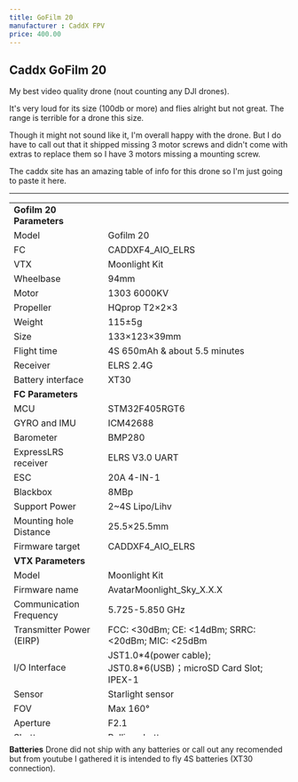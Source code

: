 ```yaml
---
title: GoFilm 20
manufacturer : CaddX FPV
price: 400.00
---
```


## Caddx GoFilm 20
My best video quality drone (nout counting any DJI drones).

It's very loud for its size (100db or more) and flies alright but not great.
The range is terrible for a drone this size.

Though it might not sound like it, I'm overall happy with the drone. But I do have to call out that it shipped missing 3 motor screws
and didn't come with extras to replace them so I have 3 motors missing a mounting screw.

The caddx site has an amazing table of info for this drone so I'm just going to paste it here.

---

<table width="100%" style="width: 100%; height: 960px;" data-mce-style="width: 100%; height: 960px;">
<tbody>
<tr style="height: 19px;" data-mce-style="height: 19px;">
<td style="width: 33.2743%; height: 19px;" data-mce-style="width: 33.2743%; height: 19px;"><strong>Gofilm 20 Parameters</strong></td>
<td style="width: 65.3097%; height: 19px;" data-mce-style="width: 65.3097%; height: 19px;"><br></td>
</tr>
<tr style="height: 19px;" data-mce-style="height: 19px;">
<td style="width: 33.2743%; height: 19px;" data-mce-style="width: 33.2743%; height: 19px;">Model</td>
<td style="width: 65.3097%; height: 19px;" data-mce-style="width: 65.3097%; height: 19px;">Gofilm 20</td>
</tr>
<tr style="height: 19px;" data-mce-style="height: 19px;">
<td style="width: 33.2743%; height: 19px;" data-mce-style="width: 33.2743%; height: 19px;">FC</td>
<td style="width: 65.3097%; height: 19px;" data-mce-style="width: 65.3097%; height: 19px;">CADDXF4_AIO_ELRS</td>
</tr>
<tr style="height: 19px;" data-mce-style="height: 19px;">
<td style="width: 33.2743%; height: 19px;" data-mce-style="width: 33.2743%; height: 19px;">VTX</td>
<td style="width: 65.3097%; height: 19px;" data-mce-style="width: 65.3097%; height: 19px;">Moonlight Kit</td>
</tr>
<tr style="height: 19px;" data-mce-style="height: 19px;">
<td style="width: 33.2743%; height: 19px;" data-mce-style="width: 33.2743%; height: 19px;"><span>Wheelbase</span></td>
<td style="width: 65.3097%; height: 19px;" data-mce-style="width: 65.3097%; height: 19px;">94mm</td>
</tr>
<tr style="height: 19px;" data-mce-style="height: 19px;">
<td style="width: 33.2743%; height: 19px;" data-mce-style="width: 33.2743%; height: 19px;"><span>Motor</span></td>
<td style="width: 65.3097%; height: 19px;" data-mce-style="width: 65.3097%; height: 19px;">1303 6000KV</td>
</tr>
<tr style="height: 19px;" data-mce-style="height: 19px;">
<td style="width: 33.2743%; height: 19px;" data-mce-style="width: 33.2743%; height: 19px;"><span>Propeller</span></td>
<td style="width: 65.3097%; height: 19px;" data-mce-style="width: 65.3097%; height: 19px;">HQprop T2×2×3<br>
</td>
</tr>
<tr style="height: 19px;" data-mce-style="height: 19px;">
<td style="width: 33.2743%; height: 19px;" data-mce-style="width: 33.2743%; height: 19px;"><span>Weight</span></td>
<td style="width: 65.3097%; height: 19px;" data-mce-style="width: 65.3097%; height: 19px;">115±5g</td>
</tr>
<tr style="height: 19px;" data-mce-style="height: 19px;">
<td style="width: 33.2743%; height: 19px;" data-mce-style="width: 33.2743%; height: 19px;">Size</td>
<td style="width: 65.3097%; height: 19px;" data-mce-style="width: 65.3097%; height: 19px;">133×123×39mm</td>
</tr>
<tr style="height: 19px;" data-mce-style="height: 19px;">
<td style="width: 33.2743%; height: 19px;" data-mce-style="width: 33.2743%; height: 19px;"><span>Flight time</span></td>
<td style="width: 65.3097%; height: 19px;" data-mce-style="width: 65.3097%; height: 19px;">4S 650mAh &amp; about 5.5 minutes</td>
</tr>
<tr style="height: 19px;" data-mce-style="height: 19px;">
<td style="width: 33.2743%; height: 19px;" data-mce-style="width: 33.2743%; height: 19px;"><span>Receiver</span></td>
<td style="width: 65.3097%; height: 19px;" data-mce-style="width: 65.3097%; height: 19px;">ELRS 2.4G</td>
</tr>
<tr style="height: 19px;" data-mce-style="height: 19px;">
<td style="width: 33.2743%; height: 19px;" data-mce-style="width: 33.2743%; height: 19px;">Battery interface</td>
<td style="width: 65.3097%; height: 19px;" data-mce-style="width: 65.3097%; height: 19px;">XT30</td>
</tr>
<tr style="height: 19px;" data-mce-style="height: 19px;">
<td style="width: 33.2743%; height: 19px;" data-mce-style="width: 33.2743%; height: 19px;"><strong>FC Parameters</strong></td>
<td style="width: 65.3097%; height: 19px;" data-mce-style="width: 65.3097%; height: 19px;"><br></td>
</tr>
<tr style="height: 19px;" data-mce-style="height: 19px;">
<td style="width: 33.2743%; height: 19px;" data-mce-style="width: 33.2743%; height: 19px;">MCU</td>
<td style="width: 65.3097%; height: 19px;" data-mce-style="width: 65.3097%; height: 19px;">STM32F405RGT6</td>
</tr>
<tr style="height: 19px;" data-mce-style="height: 19px;">
<td style="width: 33.2743%; height: 19px;" data-mce-style="width: 33.2743%; height: 19px;">GYRO and IMU</td>
<td style="width: 65.3097%; height: 19px;" data-mce-style="width: 65.3097%; height: 19px;">ICM42688</td>
</tr>
<tr style="height: 19px;" data-mce-style="height: 19px;">
<td style="width: 33.2743%; height: 19px;" data-mce-style="width: 33.2743%; height: 19px;">Barometer</td>
<td style="width: 65.3097%; height: 19px;" data-mce-style="width: 65.3097%; height: 19px;">BMP280</td>
</tr>
<tr style="height: 19px;" data-mce-style="height: 19px;">
<td style="width: 33.2743%; height: 19px;" data-mce-style="width: 33.2743%; height: 19px;">ExpressLRS receiver</td>
<td style="width: 65.3097%; height: 19px;" data-mce-style="width: 65.3097%; height: 19px;">ELRS V3.0 UART</td>
</tr>
<tr style="height: 19px;" data-mce-style="height: 19px;">
<td style="width: 33.2743%; height: 19px;" data-mce-style="width: 33.2743%; height: 19px;">ESC</td>
<td style="width: 65.3097%; height: 19px;" data-mce-style="width: 65.3097%; height: 19px;">20A 4-IN-1</td>
</tr>
<tr style="height: 19px;" data-mce-style="height: 19px;">
<td style="width: 33.2743%; height: 19px;" data-mce-style="width: 33.2743%; height: 19px;">Blackbox</td>
<td style="width: 65.3097%; height: 19px;" data-mce-style="width: 65.3097%; height: 19px;">8MBp</td>
</tr>
<tr style="height: 19px;" data-mce-style="height: 19px;">
<td style="width: 33.2743%; height: 19px;" data-mce-style="width: 33.2743%; height: 19px;">Support Power</td>
<td style="width: 65.3097%; height: 19px;" data-mce-style="width: 65.3097%; height: 19px;">2~4S Lipo/Lihv</td>
</tr>
<tr style="height: 19px;" data-mce-style="height: 19px;">
<td style="width: 33.2743%; height: 19px;" data-mce-style="width: 33.2743%; height: 19px;">Mounting hole Distance</td>
<td style="width: 65.3097%; height: 19px;" data-mce-style="width: 65.3097%; height: 19px;">25.5×25.5mm</td>
</tr>
<tr style="height: 19px;" data-mce-style="height: 19px;">
<td style="width: 33.2743%; height: 19px;" data-mce-style="width: 33.2743%; height: 19px;">Firmware target</td>
<td style="width: 65.3097%; height: 19px;" data-mce-style="width: 65.3097%; height: 19px;">CADDXF4_AIO_ELRS</td>
</tr>
<tr style="height: 19px;" data-mce-style="height: 19px;">
<td style="width: 33.2743%; height: 19px;" data-mce-style="width: 33.2743%; height: 19px;"><strong>VTX Parameters</strong></td>
<td style="width: 65.3097%; height: 19px;" data-mce-style="width: 65.3097%; height: 19px;"><br></td>
</tr>
<tr style="height: 22px;" data-mce-style="height: 22px;">
<td style="width: 33.2743%; height: 22px;" data-mce-style="width: 33.2743%; height: 22px;">Model</td>
<td style="width: 65.3097%; height: 22px;" data-mce-style="width: 65.3097%; height: 22px;">Moonlight Kit</td>
</tr>
<tr style="height: 22px;" data-mce-style="height: 22px;">
<td style="width: 33.2743%; height: 22px;" data-mce-style="width: 33.2743%; height: 22px;">Firmware name</td>
<td style="width: 65.3097%; height: 22px;" data-mce-style="width: 65.3097%; height: 22px;">AvatarMoonlight_Sky_X.X.X</td>
</tr>
<tr style="height: 22px;" data-mce-style="height: 22px;">
<td style="width: 33.2743%; height: 22px;" data-mce-style="width: 33.2743%; height: 22px;">Communication Frequency</td>
<td style="width: 65.3097%; height: 22px;" data-mce-style="width: 65.3097%; height: 22px;">5.725-5.850 GHz</td>
</tr>
<tr style="height: 22px;" data-mce-style="height: 22px;">
<td style="width: 33.2743%; height: 27px;" data-mce-style="width: 33.2743%; height: 27px;">Transmitter Power (EIRP)</td>
<td style="width: 65.3097%; height: 27px;" data-mce-style="width: 65.3097%; height: 27px;">FCC: &lt;30dBm; CE: &lt;14dBm; SRRC: &lt;20dBm; MIC: &lt;25dBm</td>
</tr>
<tr style="height: 22px;" data-mce-style="height: 22px;">
<td style="width: 33.2743%; height: 22px;" data-mce-style="width: 33.2743%; height: 22px;">I/O Interface</td>
<td style="width: 65.3097%; height: 22px;" data-mce-style="width: 65.3097%; height: 22px;">JST1.0*4(power cable); JST0.8*6(USB)；microSD Card Slot; IPEX-1</td>
</tr>
<tr style="height: 22px;" data-mce-style="height: 22px;">
<td style="width: 33.2743%; height: 22px;" data-mce-style="width: 33.2743%; height: 22px;">Sensor</td>
<td style="width: 65.3097%; height: 22px;" data-mce-style="width: 65.3097%; height: 22px;">Starlight sensor</td>
</tr>
<tr style="height: 22px;" data-mce-style="height: 22px;">
<td style="width: 33.2743%; height: 22px;" data-mce-style="width: 33.2743%; height: 22px;">FOV</td>
<td style="width: 65.3097%; height: 22px;" data-mce-style="width: 65.3097%; height: 22px;">Max 160°</td>
</tr>
<tr style="height: 22px;" data-mce-style="height: 22px;">
<td style="width: 33.2743%; height: 22px;" data-mce-style="width: 33.2743%; height: 22px;">Aperture</td>
<td style="width: 65.3097%; height: 22px;" data-mce-style="width: 65.3097%; height: 22px;">F2.1</td>
</tr>
<tr style="height: 19px;" data-mce-style="height: 19px;">
<td style="width: 33.2743%; height: 19px;" data-mce-style="width: 33.2743%; height: 19px;">Shutter</td>
<td style="width: 65.3097%; height: 19px;" data-mce-style="width: 65.3097%; height: 19px;">Rolling shutter</td>
</tr>
<tr style="height: 19px;" data-mce-style="height: 19px;">
<td style="width: 33.2743%; height: 19px;" data-mce-style="width: 33.2743%; height: 19px;">ISO</td>
<td style="width: 65.3097%; height: 19px;" data-mce-style="width: 65.3097%; height: 19px;">100-25600</td>
</tr>
<tr style="height: 19px;" data-mce-style="height: 19px;">
<td style="width: 33.2743%; height: 19px;" data-mce-style="width: 33.2743%; height: 19px;">Recording resolution</td>
<td style="width: 65.3097%; height: 19px;" data-mce-style="width: 65.3097%; height: 19px;">4K@30/60fps; 2.7K@30/60fps;<br>1080p@100/60fps; 720p@60fps</td>
</tr>
<tr style="height: 19px;" data-mce-style="height: 19px;">
<td style="width: 33.2743%; height: 19px;" data-mce-style="width: 33.2743%; height: 19px;">Max Mbps</td>
<td style="width: 65.3097%; height: 19px;" data-mce-style="width: 65.3097%; height: 19px;">150Mbps</td>
</tr>
<tr style="height: 19px;" data-mce-style="height: 19px;">
<td style="width: 33.2743%; height: 19px;" data-mce-style="width: 33.2743%; height: 19px;">Video format</td>
<td style="width: 65.3097%; height: 19px;" data-mce-style="width: 65.3097%; height: 19px;">MP4 (H.264)</td>
</tr>
<tr style="height: 19px;" data-mce-style="height: 19px;">
<td style="width: 33.2743%; height: 19px;" data-mce-style="width: 33.2743%; height: 19px;">3D DNR</td>
<td style="width: 65.3097%; height: 19px;" data-mce-style="width: 65.3097%; height: 19px;">Support</td>
</tr>
<tr style="height: 19px;" data-mce-style="height: 19px;">
<td style="width: 33.2743%; height: 19px;" data-mce-style="width: 33.2743%; height: 19px;">Gyro flow</td>
<td style="width: 65.3097%; height: 19px;" data-mce-style="width: 65.3097%; height: 19px;">Support</td>
</tr>
<tr style="height: 19px;" data-mce-style="height: 19px;">
<td style="width: 33.2743%; height: 19px;" data-mce-style="width: 33.2743%; height: 19px;">Built-in EIS</td>
<td style="width: 65.3097%; height: 19px;" data-mce-style="width: 65.3097%; height: 19px;">Support</td>
</tr>
<tr style="height: 19px;" data-mce-style="height: 19px;">
<td style="width: 33.2743%; height: 19px;" data-mce-style="width: 33.2743%; height: 19px;">Wide Power Input</td>
<td style="width: 65.3097%; height: 19px;" data-mce-style="width: 65.3097%; height: 19px;">7.4V-25.2V</td>
</tr>
<tr style="height: 19px;" data-mce-style="height: 19px;">
<td style="width: 33.2743%; height: 19px;" data-mce-style="width: 33.2743%; height: 19px;">Power consumption</td>
<td style="width: 65.3097%; height: 19px;" data-mce-style="width: 65.3097%; height: 19px;">12V@1.4A, 8V@2.2A</td>
</tr>
<tr style="height: 19px;" data-mce-style="height: 19px;">
<td style="width: 33.2743%; height: 19px;" data-mce-style="width: 33.2743%; height: 19px;">Memory card type</td>
<td style="width: 65.3097%; height: 19px;" data-mce-style="width: 65.3097%; height: 19px;">U3 microSD, Max 256G</td>
</tr>
<tr style="height: 19px;" data-mce-style="height: 19px;">
<td style="width: 33.2743%; height: 19px;" data-mce-style="width: 33.2743%; height: 19px;">camera size</td>
<td style="width: 65.3097%; height: 19px;" data-mce-style="width: 65.3097%; height: 19px;">19.6mm×19mm×24mm</td>
</tr>
<tr style="height: 19px;" data-mce-style="height: 19px;">
<td style="width: 33.2743%; height: 19px;" data-mce-style="width: 33.2743%; height: 19px;">VTX size</td>
<td style="width: 65.3097%; height: 19px;" data-mce-style="width: 65.3097%; height: 19px;">15.3mm×34.5mm×34.5mm</td>
</tr>
<tr style="height: 19px;" data-mce-style="height: 19px;">
<td style="width: 33.2743%; height: 19px;" data-mce-style="width: 33.2743%; height: 19px;">VTX Installation hole</td>
<td style="width: 65.3097%; height: 19px;" data-mce-style="width: 65.3097%; height: 19px;">20×20mm/25×25mm (M2)</td>
</tr>
<tr style="height: 19px;" data-mce-style="height: 19px;">
<td style="width: 33.2743%; height: 19px;" data-mce-style="width: 33.2743%; height: 19px;">Weight</td>
<td style="width: 65.3097%; height: 19px;" data-mce-style="width: 65.3097%; height: 19px;">38.5g (Antenna not included)</td>
</tr>
<tr style="height: 19px;" data-mce-style="height: 19px;">
<td style="width: 33.2743%; height: 19px;" data-mce-style="width: 33.2743%; height: 19px;">OSD</td>
<td style="width: 65.3097%; height: 19px;" data-mce-style="width: 65.3097%; height: 19px;">Canvas mode</td>
</tr>
<tr style="height: 19px;" data-mce-style="height: 19px;">
<td style="width: 33.2743%; height: 19px;" data-mce-style="width: 33.2743%; height: 19px;">Latency</td>
<td style="width: 65.3097%; height: 19px;" data-mce-style="width: 65.3097%; height: 19px;">Average delay 22ms</td>
</tr>
<tr style="height: 19px;" data-mce-style="height: 19px;">
<td style="width: 33.2743%; height: 19px;" data-mce-style="width: 33.2743%; height: 19px;">Antenna</td>
<td style="width: 65.3097%; height: 19px;" data-mce-style="width: 65.3097%; height: 19px;">2 (IPEX)</td>
</tr>
</tbody>
</table>

**Batteries**
Drone did not ship with any batteries or call out any recomended but from
youtube I gathered it is intended to fly 4S batteries (XT30 connection).
